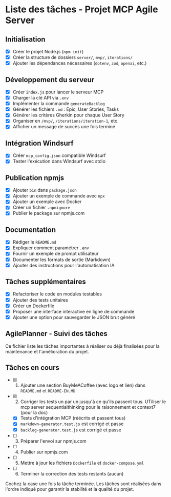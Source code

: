 # Liste des tâches - Projet MCP Agile Server

## Initialisation
- [x] Créer le projet Node.js (`npm init`)
- [x] Créer la structure de dossiers `server/`, `mvp/`, `iterations/`
- [x] Ajouter les dépendances nécessaires (`dotenv`, `zod`, `openai`, etc.)

## Développement du serveur
- [x] Créer `index.js` pour lancer le serveur MCP
- [x] Charger la clé API via `.env`
- [x] Implémenter la commande `generateBacklog`
- [x] Générer les fichiers `.md` : Epic, User Stories, Tasks
- [x] Générer les critères Gherkin pour chaque User Story
- [x] Organiser en `/mvp/`, `/iterations/iteration-1`, etc.
- [x] Afficher un message de succès une fois terminé

## Intégration Windsurf
- [x] Créer `mcp_config.json` compatible Windsurf
- [x] Tester l'exécution dans Windsurf avec stdio

## Publication npmjs
- [x] Ajouter `bin` dans `package.json`
- [x] Ajouter un exemple de commande avec `npx`
- [x] Ajouter un exemple avec Docker
- [x] Créer un fichier `.npmignore`
- [x] Publier le package sur npmjs.com

## Documentation
- [x] Rédiger le `README.md`
- [x] Expliquer comment paramétrer `.env`
- [x] Fournir un exemple de prompt utilisateur
- [x] Documenter les formats de sortie (Markdown)
- [x] Ajouter des instructions pour l'automatisation IA

## Tâches supplémentaires
- [x] Refactoriser le code en modules testables
- [x] Ajouter des tests unitaires
- [x] Créer un Dockerfile
- [x] Proposer une interface interactive en ligne de commande
- [x] Ajouter une option pour sauvegarder le JSON brut généré

## AgilePlanner - Suivi des tâches

Ce fichier liste les tâches importantes à réaliser ou déjà finalisées pour la maintenance et l'amélioration du projet.

## Tâches en cours

- [x] 1. Ajouter une section BuyMeACoffee (avec logo et lien) dans `README.md` et `README-EN.MD`
- [x] 2. Corriger les tests un par un jusqu'à ce qu'ils passent tous. UTiliser le mcp server sequentialthinking pour le raisonnement et context7 (pour la doc)
    - [x] Tests d'intégration MCP (réécrits et passent tous)
    - [x] `markdown-generator.test.js` est corrigé et passe
    - [x] `backlog-generator.test.js` est corrigé et passe
- [ ] 3. Préparer l'envoi sur npmjs.com
- [ ] 4. Publier sur npmjs.com
- [ ] 5. Mettre à jour les fichiers `Dockerfile` et `docker-compose.yml`
- [ ] 6. Terminer la correction des tests restants (aucun)

Cochez la case une fois la tâche terminée. Les tâches sont réalisées dans l'ordre indiqué pour garantir la stabilité et la qualité du projet.
